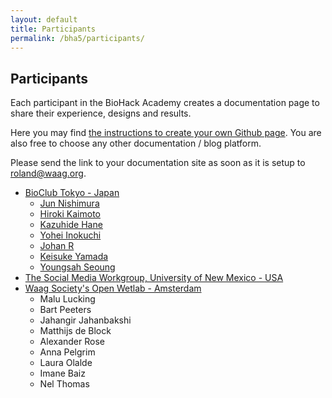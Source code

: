 ```yaml
---
layout: default
title: Participants
permalink: /bha5/participants/
---
```


## Participants

Each participant in the BioHack Academy creates a documentation page to share their experience, designs and results. 

Here you may find [the instructions to create your own Github page](https://github.com/BioHackAcademy/BHA_DocumentationSite). You are also free to choose any other documentation / blog platform. 

Please send the link to your documentation site as soon as it is setup to [roland@waag.org](mailto:roland@waag.org). 

* [BioClub Tokyo - Japan](http://www.bioclub.org)
  *  [Jun Nishimura](http://bha5.bioclub.org/participants/jun/)
  *  [Hiroki Kaimoto](http://bha5.bioclub.org/participants/hiroki/)
  *  [Kazuhide Hane](http://bha5.bioclub.org/participants/kazuhide/)
  *  [Yohei Inokuchi](http://bha5.bioclub.org/participants/yohei/)
  *  [Johan R](http://bha5.bioclub.org/participants/johan/)
  *  [Keisuke Yamada](http://bha5.bioclub.org/participants/keisuke/)
  *  [Youngsah Seoung](http://bha5.bioclub.org/participants/youngah/)
* [The Social Media Workgroup, University of New Mexico - USA](http://www.thesocialmediaworkgroup.com)
* [Waag Society's Open Wetlab - Amsterdam](https://www.waag.org/nl/event/biohack-academy-5)
  *  Malu Lucking
  *  Bart Peeters
  *  Jahangir Jahanbakshi
  *  Matthijs de Block
  *  Alexander Rose
  *  Anna Pelgrim
  *  Laura Olalde
  *  Imane Baiz
  *  Nel Thomas